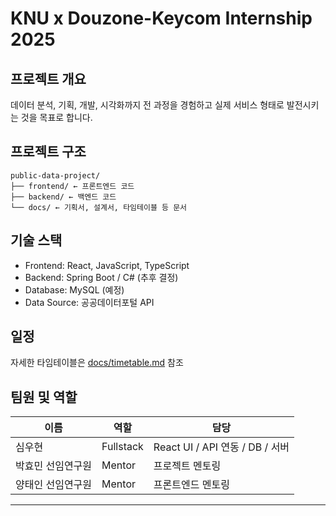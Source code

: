 # KNU x Douzone-Keycom Internship 2025

## 프로젝트 개요

데이터 분석, 기획, 개발, 시각화까지 전 과정을 경험하고
실제 서비스 형태로 발전시키는 것을 목표로 합니다.

## 프로젝트 구조

```
public-data-project/
├── frontend/ ← 프론트엔드 코드
├── backend/ ← 백엔드 코드
└── docs/ ← 기획서, 설계서, 타임테이블 등 문서
```

## 기술 스택

- Frontend: React, JavaScript, TypeScript
- Backend: Spring Boot / C# (추후 결정)
- Database: MySQL (예정)
- Data Source: 공공데이터포털 API

## 일정

자세한 타임테이블은 [docs/timetable.md](docs/timetable.md) 참조

## 팀원 및 역할

| 이름              | 역할      | 담당                            |
| ----------------- | --------- | ------------------------------- |
| 심우현            | Fullstack | React UI / API 연동 / DB / 서버 |
| 박효민 선임연구원 | Mentor    | 프로젝트 멘토링                 |
| 양태인 선임연구원 | Mentor    | 프론트엔드 멘토링               |

---
